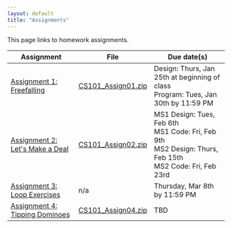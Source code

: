 ```yaml
---
layout: default
title: "Assignments"
---
```


This page links to homework assignments.

Assignment | File | Due date(s)
---------- | ---- | -----------
[Assignment 1: Freefalling](assign01.html) | [CS101\_Assign01.zip](CS101_Assign01.zip) | Design: Thurs, Jan 25th at beginning of class<br>Program: Tues, Jan 30th by 11:59 PM
[Assignment 2: Let's Make a Deal](assign02.html) | [CS101\_Assign02.zip](CS101_Assign02.zip) | MS1 Design: Tues, Feb 6th<br>MS1 Code: Fri, Feb 9th<br>MS2 Design: Thurs, Feb 15th<br>MS2 Code: Fri, Feb 23rd
[Assignment 3: Loop Exercises](assign03.html) | n/a | Thursday, Mar 8th by 11:59 PM
[Assignment 4: Tipping Dominoes](assign04.html) | [CS101\_Assign04.zip](CS101_Assign04.zip) | TBD

<!-- vim:set wrap: ­-->
<!-- vim:set linebreak: -->
<!-- vim:set nolist: -->
